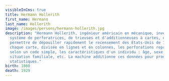 ```yaml
---
visibleInCms: true
title: Hermann Hollerith
first_name: Hermann
last_name: Hollerith
image: /images/persons/hermann-hollerith.jpg
description: "Hermann Hollerith, ingénieur américain en mécanique, invente un
  système de perforatrices, de trieuses et d'additionneuses à cartes, qui va
  permettre de dépouiller rapidement le recensement des États-Unis de 1890. Sur
  chaque carte, divisée en lignes et en colonnes, les perforations représentent,
  selon un code simple, les caractéristiques d'un individu : âge, sexe, métier,
  situation familiale, etc. La machine additionne ces données pour produire des
  statistiques."
birth: 1860
death: 1929
---
```

